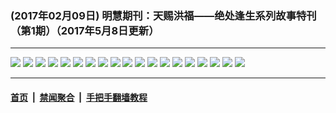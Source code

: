 ### (2017年02月09日) 明慧期刊：天赐洪福——绝处逢生系列故事特刊（第1期）（2017年5月8日更新）

---

<img src="http://qikan.minghui.org/mhqkpage/qikanimage/2017/02/09/tchf-01-read-online1.png"/> 

<img src="http://qikan.minghui.org/mhqkpage/qikanimage/2017/02/09/tchf-01-read-online2.png"/> 

<img src="http://qikan.minghui.org/mhqkpage/qikanimage/2017/02/09/tchf-01-read-online3.png"/> 

<img src="http://qikan.minghui.org/mhqkpage/qikanimage/2017/02/09/tchf-01-read-online4.png"/> 

<img src="http://qikan.minghui.org/mhqkpage/qikanimage/2017/02/09/tchf-01-read-online5.png"/> 

<img src="http://qikan.minghui.org/mhqkpage/qikanimage/2017/02/09/tchf-01-read-online6.png"/> 

<img src="http://qikan.minghui.org/mhqkpage/qikanimage/2017/02/09/tchf-01-read-online7.png"/> 

<img src="http://qikan.minghui.org/mhqkpage/qikanimage/2017/02/09/tchf-01-read-online8.png"/> 

<img src="http://qikan.minghui.org/mhqkpage/qikanimage/2017/02/09/tchf-01-read-online9.png"/> 

<img src="http://qikan.minghui.org/mhqkpage/qikanimage/2017/02/09/tchf-01-read-online10.png"/> 

<img src="http://qikan.minghui.org/mhqkpage/qikanimage/2017/02/09/tchf-01-read-online11.png"/> 

<img src="http://qikan.minghui.org/mhqkpage/qikanimage/2017/02/09/tchf-01-read-online12.png"/> 

<img src="http://qikan.minghui.org/mhqkpage/qikanimage/2017/02/09/tchf-01-read-online13.png"/> 

<img src="http://qikan.minghui.org/mhqkpage/qikanimage/2017/02/09/tchf-01-read-online14.png"/> 

<img src="http://qikan.minghui.org/mhqkpage/qikanimage/2017/02/09/tchf-01-read-online15.png"/> 

<img src="http://qikan.minghui.org/mhqkpage/qikanimage/2017/02/09/tchf-01-read-online16.png"/> 

<img src="http://qikan.minghui.org/mhqkpage/qikanimage/2017/02/09/tchf-01-read-online17.png"/> 

<img src="http://qikan.minghui.org/mhqkpage/qikanimage/2017/02/09/tchf-01-read-online18.png"/> 

<img src="http://qikan.minghui.org/mhqkpage/qikanimage/2017/02/09/tchf-01-read-online19.png"/> 



---

#### [首页](../../../..) &nbsp;|&nbsp; [禁闻聚合](https://github.com/gfw-breaker/banned-news) &nbsp;|&nbsp; [手把手翻墙教程](https://github.com/gfw-breaker/guides) 